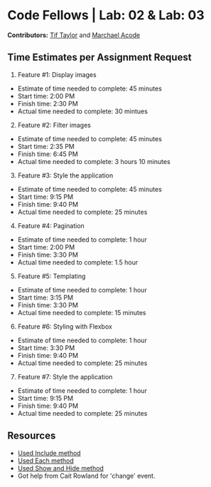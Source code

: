 # Code Fellows | Lab: 02 & Lab: 03
**Contributors:** [Tif Taylor](https://github.com/tiftaylor) and [Marchael Acode](https://github.com/kuya32)

## Time Estimates per Assignment Request

1. Feature #1: Display images

- Estimate of time needed to complete: 45 minutes
- Start time: 2:00 PM
- Finish time: 2:30 PM
- Actual time needed to complete: 30 mintues

2. Feature #2: Filter images

- Estimate of time needed to complete: 45 minutes
- Start time: 2:35 PM
- Finish time: 6:45 PM
- Actual time needed to complete: 3 hours 10 minutes

3. Feature #3: Style the application

- Estimate of time needed to complete: 45 minutes
- Start time: 9:15 PM
- Finish time: 9:40 PM
- Actual time needed to complete: 25 minutes

4. Feature #4: Pagination

- Estimate of time needed to complete: 1 hour
- Start time: 2:00 PM
- Finish time: 3:30 PM
- Actual time needed to complete: 1.5 hour 

5. Feature #5: Templating

- Estimate of time needed to complete: 1 hour
- Start time: 3:15 PM
- Finish time: 3:30 PM
- Actual time needed to complete: 15 minutes

6. Feature #6: Styling with Flexbox

- Estimate of time needed to complete: 1 hour
- Start time: 3:30 PM
- Finish time: 9:40 PM
- Actual time needed to complete: 25 minutes

7. Feature #7: Style the application

- Estimate of time needed to complete: 1 hour
- Start time: 9:15 PM
- Finish time: 9:40 PM
- Actual time needed to complete: 25 minutes

## Resources
- [Used Include method](https://www.w3schools.com/jsref/jsref_includes_array.asp#:~:text=The%20includes()%20method%20determines,element%2C%20and%20false%20if%20not)
- [Used Each method](https://api.jquery.com/each/)
- [Used Show and Hide method](https://www.w3schools.com/jquery/jquery_hide_show.asp)
- Got help from Cait Rowland for 'change' event.
